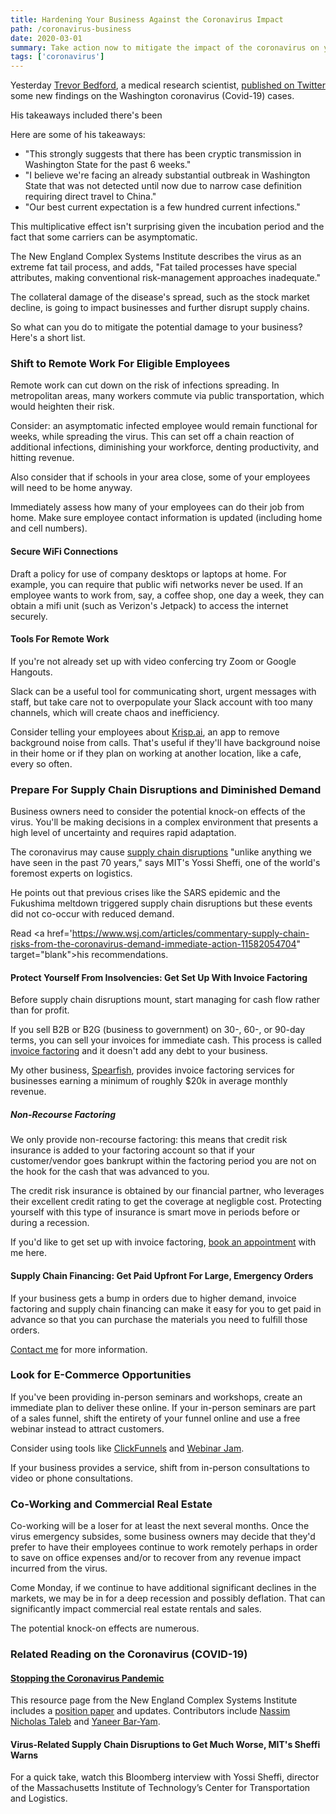 ```yaml
---
title: Hardening Your Business Against the Coronavirus Impact
path: /coronavirus-business
date: 2020-03-01
summary: Take action now to mitigate the impact of the coronavirus on your business.
tags: ['coronavirus']
---
```



Yesterday <a href="https://bedford.io/team/trevor-bedford/" target="blank">Trevor Bedford</a>, a medical research scientist, <a href="https://twitter.com/trvrb/status/1233970271318503426" target="blank">published on Twitter</a> some new findings on the Washington coronavirus (Covid-19) cases. 

His takeaways included there's been 

Here are some of his takeaways: 

<ul><li>"This strongly suggests that there has been cryptic transmission in Washington State for the past 6 weeks."</li>
<li>"I believe we're facing an already substantial outbreak in Washington State that was not detected until now due to narrow case definition requiring direct travel to China." </li>
<li>"Our best current expectation is a few hundred current infections."</li></ul>

This  multiplicative effect isn't surprising given the incubation period and the fact that some carriers can be asymptomatic. 

The New England Complex Systems Institute describes the virus as an extreme fat tail process, and adds, "Fat tailed processes have special attributes, making conventional risk-management approaches inadequate."

The collateral damage of the disease's spread, such as the stock market decline, is going to impact businesses and further disrupt supply chains. 

So what can you do to mitigate the potential damage to your business? Here's a short list. 

### Shift to Remote Work For Eligible Employees

Remote work can cut down on the risk of infections spreading. In metropolitan areas, many workers commute via public transportation, which would heighten their risk. 

Consider: an asymptomatic infected employee would remain functional for weeks, while spreading the virus. This can set off a chain reaction of additional infections, diminishing your workforce, denting productivity, and hitting revenue. 

Also consider that if schools in your area close, some of your employees will need to be home anyway. 

Immediately assess how many of your employees can do their job from home. Make sure employee contact information is updated (including home and cell numbers).

#### Secure WiFi Connections

Draft a policy for use of company desktops or laptops at home. For example, you can require that public wifi networks never be used. If an employee wants to work from, say, a coffee shop, one day a week, they can obtain a mifi unit (such as Verizon's Jetpack) to access the internet securely. 

#### Tools For Remote Work

If you're not already set up with video confercing try Zoom or Google Hangouts. 

Slack can be a useful tool for communicating short, urgent messages with staff, but take care not to overpopulate your Slack account with too many channels, which will create chaos and inefficiency. 

Consider telling your employees about <a href="https://krisp.ai/" target="blank">Krisp.ai</a>, an app to remove background noise from calls. That's useful if they'll have background noise in their home or if they plan on working at another location, like a cafe, every so often.

### Prepare For Supply Chain Disruptions and Diminished Demand

Business owners need to consider the potential knock-on effects of the virus. You'll be making decisions in a complex environment that presents a high level of uncertainty and requires rapid adaptation. 

The coronavirus may cause <a href="https://www.wsj.com/articles/commentary-supply-chain-risks-from-the-coronavirus-demand-immediate-action-11582054704" target="blank">supply chain disruptions</a> "unlike anything we have seen in the past 70 years," says MIT's Yossi Sheffi, one of the world's foremost experts on logistics. 

He points out that previous crises like the SARS epidemic and the Fukushima meltdown triggered supply chain disruptions but these events did not co-occur with reduced demand.

Read <a href='https://www.wsj.com/articles/commentary-supply-chain-risks-from-the-coronavirus-demand-immediate-action-11582054704" target="blank">his recommendations</a>. 

#### Protect Yourself From Insolvencies: Get Set Up With Invoice Factoring 

Before supply chain disruptions mount, start managing for cash flow rather than for profit. 

If you sell B2B or B2G (business to government) on 30-, 60-, or 90-day terms, you can sell your invoices for immediate cash. This process is called <a href="https://www.spearfishcap.com/services/invoice-factoring/" target="blank">invoice factoring</a> and it doesn't add any debt to your business. 

My other business, <a href="https://www.spearfishcap.com/" target="blank">Spearfish</a>, provides invoice factoring services for businesses earning a minimum of roughly $20k in average monthly revenue. 

##### Non-Recourse Factoring

We only provide non-recourse factoring: this means that credit risk insurance is added to your factoring account so that if your customer/vendor goes bankrupt within the factoring period you are not on the hook for the cash that was advanced to you. 

The credit risk insurance is obtained by our financial partner, who leverages their excellent credit rating to get the coverage at negligble cost. Protecting yourself with this type of insurance is smart move in periods before or during a recession. 

If you'd like to get set up with invoice factoring, <a href="https://calendly.com/spearfish/consultation?month=2020-03" target="blank">book an appointment</a> with me here. 

#### Supply Chain Financing: Get Paid Upfront For Large, Emergency Orders

If your business gets a bump in orders due to higher demand, invoice factoring and supply chain financing can make it easy for you to get paid in advance so that you can purchase the materials you need to fulfill those orders. 

<a href="https://calendly.com/spearfish/consultation?month=2020-03" target="blank">Contact me</a> for more information.


### Look for E-Commerce Opportunities

If you've been providing in-person seminars and workshops, create an immediate plan to deliver these online. If your in-person seminars are part of a sales funnel, shift the entirety of your funnel online and use a free webinar instead to attract customers. 

Consider using tools like <a href="https://www.clickfunnels.com/" target="blank">ClickFunnels</a> and <a href="https://home.webinarjam.com/index" target="blank">Webinar Jam</a>.

If your business provides a service, shift from in-person consultations to video or phone consultations. 

### Co-Working and Commercial Real Estate

Co-working will be a loser for at least the next several months. Once the virus emergency subsides, some business owners may decide that they'd prefer to have their employees continue to work remotely perhaps in order to save on office expenses and/or to recover from any revenue impact incurred from the virus.

Come Monday, if we continue to have additional significant declines in the markets, we may be in for a deep recession and possibly deflation. That can significantly impact commercial real estate rentals and sales. 

The potential knock-on effects are numerous. 


### Related Reading on the Coronavirus (COVID-19)

#### <a href="https://necsi.edu/corona-virus-pandemic" target="blank">Stopping the Coronavirus Pandemic</a>

This resource page from the New England Complex Systems Institute includes a <a href="https://necsi.edu/systemic-risk-of-pandemic-via-novel-pathogens-coronavirus-a-note" target="blank">position paper</a> and updates. Contributors include <a href="https://engineering.nyu.edu/faculty/nassim-nicholas-taleb" target="blank">Nassim Nicholas Taleb</a> and <a href="https://necsi.edu/yaneer-bar-yam" target="blank">Yaneer Bar-Yam</a>.

#### Virus-Related Supply Chain Disruptions to Get Much Worse, MIT's Sheffi Warns 

For a quick take, watch this Bloomberg interview with Yossi Sheffi, director of the Massachusetts Institute of Technology’s Center for Transportation and Logistics.


